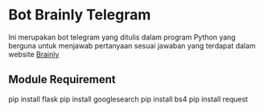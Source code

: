 # Bot Brainly Telegram
Ini merupakan bot telegram yang ditulis dalam program Python yang berguna untuk menjawab pertanyaan sesuai jawaban yang terdapat dalam website <a href='https://brainly.com'>Brainly<a><br>

<h2>Module Requirement</h2>
pip install flask
pip install googlesearch
pip install bs4
pip install request
